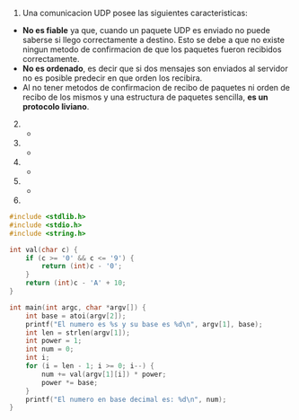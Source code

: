 1. Una comunicacion UDP posee las siguientes caracteristicas:
 * **No es fiable** ya que, cuando un paquete UDP es enviado no puede saberse si llego correctamente a destino. Esto se debe a que no existe ningun metodo de confirmacion de que los paquetes fueron recibidos correctamente.
 * **No es ordenado**, es decir que si dos mensajes son enviados al servidor no es posible predecir en que orden los recibira.
 * Al no tener metodos de confirmacion de recibo de paquetes ni orden de recibo de los mismos y una estructura de paquetes sencilla, **es un protocolo liviano**.
2. -
3. -
4. -
5. -
6. 
```c
#include <stdlib.h>
#include <stdio.h>
#include <string.h>

int val(char c) {
    if (c >= '0' && c <= '9') {
        return (int)c - '0';
    }
    return (int)c - 'A' + 10;
}

int main(int argc, char *argv[]) {
    int base = atoi(argv[2]);
    printf("El numero es %s y su base es %d\n", argv[1], base);
    int len = strlen(argv[1]);
    int power = 1;
    int num = 0;
    int i;
    for (i = len - 1; i >= 0; i--) {
        num += val(argv[1][i]) * power;
        power *= base;
    }
    printf("El numero en base decimal es: %d\n", num);
}
```
